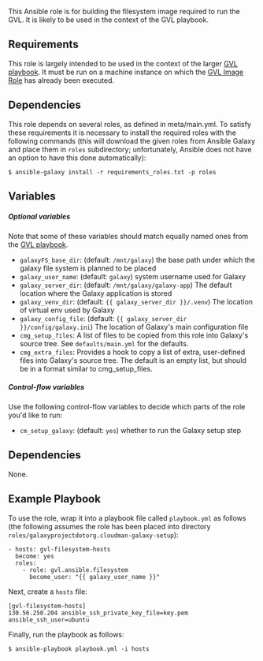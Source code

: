 This Ansible role is for building the filesystem image required to run the GVL.
It is likely to be used in the context of the GVL playbook.

Requirements
------------
This role is largely intended to be used in the context of the
larger [GVL playbook][gvlpb]. It must be run on a machine instance on
which the [GVL Image Role][gvlir] has already been executed.

Dependencies
------------
This role depends on several roles, as defined in meta/main.yml. To satisfy these
requirements it is necessary to install the required roles with the following
commands (this will download the given roles from Ansible Galaxy and place them in
`roles` subdirectory; unfortunately, Ansible does not have an option to have this
done automatically):

    $ ansible-galaxy install -r requirements_roles.txt -p roles

Variables
---------
##### Optional variables #####
Note that some of these variables should match equally named ones from the
[GVL playbook][gvlpb].

 - `galaxyFS_base_dir`: (default: `/mnt/galaxy`) the base path under which the
    galaxy file system is planned to be placed
 - `galaxy_user_name`: (default: `galaxy`) system username used for Galaxy
 - `galaxy_server_dir`: (default: `/mnt/galaxy/galaxy-app`) The default
    location where the Galaxy application is stored
 - `galaxy_venv_dir`: (default: `{{ galaxy_server_dir }}/.venv`) The location
    of virtual env used by Galaxy
 - `galaxy_config_file`: (default: `{{ galaxy_server_dir }}/config/galaxy.ini`)
    The location of Galaxy's main configuration file
 - `cmg_setup_files`: A list of files to be copied from this role into Galaxy's
    source tree. See `defaults/main.yml` for the defaults.
 - `cmg_extra_files`: Provides a hook to copy a list of extra, user-defined files
    into Galaxy's source tree. The default is an empty list, but should be in a
    format similar to cmg_setup_files.

##### Control-flow variables #####
Use the following control-flow variables to decide which parts of the role
you'd like to run:

 - `cm_setup_galaxy`: (default: `yes`) whether to run the Galaxy setup step

Dependencies
------------
None.

Example Playbook
----------------
To use the role, wrap it into a playbook file called `playbook.yml` as follows
(the following assumes the role has been placed into directory
`roles/galaxyprojectdotorg.cloudman-galaxy-setup`):

    - hosts: gvl-filesystem-hosts
      become: yes
      roles:
        - role: gvl.ansible.filesystem
          become_user: "{{ galaxy_user_name }}"

Next, create a `hosts` file:

    [gvl-filesystem-hosts]
    130.56.250.204 ansible_ssh_private_key_file=key.pem ansible_ssh_user=ubuntu

Finally, run the playbook as follows:

    $ ansible-playbook playbook.yml -i hosts


[gvlpb]: https://github.com/gvlproject/gvl.ansible.playbook
[gvlir]: https://github.com/gvlproject/gvl.ansible.filesystem